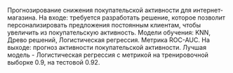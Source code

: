 Прогнозирование снижения покупательской активности для интернет-магазина.
На входе: требуется разработать решение, которое позволит персонализировать предложения постоянным клиентам, чтобы увеличить из покупательскую активность.
Модели обучения: KNN, Древо решений, Логистическая регрессия. Метрика ROC-AUC.
На выходе: прогноз активности покупательской активности. Лучшая модель - Логистическая регрессия с метрикой на тренировочной выборке 0.9, на тестовой 0.92.
